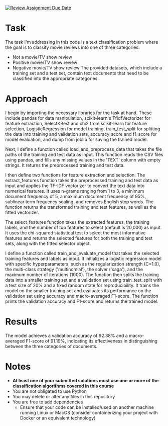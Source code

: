 [![Review Assignment Due Date](https://classroom.github.com/assets/deadline-readme-button-24ddc0f5d75046c5622901739e7c5dd533143b0c8e959d652212380cedb1ea36.svg)](https://classroom.github.com/a/ml3o3YLw)
# Task
The task I'm addressing in this code is a text classification problem where the goal is to classify movie reviews into one of three categories:
- Not a movie/TV show review
- Positive movie/TV show review
- Negative movie/TV show review
The provided datasets, which include a training set and a test set, contain text documents that need to be classified into the appropriate categories.

# Approach 

I begin by importing the necessary libraries for the task at hand. These include pandas for data manipulation, scikit-learn's TfidfVectorizer for feature extraction, SelectKBest and chi2 from scikit-learn for feature selection, LogisticRegression for model training, train_test_split for splitting the data into training and validation sets, accuracy_score and f1_score for model evaluation, and dump from joblib for saving the trained model.

Next, I define a function called load_and_preprocess_data that takes the file paths of the training and test data as input. This function reads the CSV files using pandas, and fills any missing values in the 'TEXT' column with empty strings. It returns the preprocessed training and test data.

I then define two functions for feature extraction and selection. The extract_features function takes the preprocessed training and test data as input and applies the TF-IDF vectorizer to convert the text data into numerical features. It uses n-grams ranging from 1 to 3, a minimum document frequency of 5, a maximum document frequency of 95%, sublinear term frequency scaling, and removes English stop words. The function returns the transformed training and test features, as well as the fitted vectorizer.

The select_features function takes the extracted features, the training labels, and the number of top features to select (default is 20,000) as input. It uses the chi-squared statistical test to select the most informative features and returns the selected features for both the training and test sets, along with the fitted selector object.

I define a function called train_and_evaluate_model that takes the selected training features and labels as input. It initializes a logistic regression model with specific hyperparameters, such as the regularization strength (C=1.0), the multi-class strategy ('multinomial'), the solver ('saga'), and the maximum number of iterations (1000). The function then splits the training data into a smaller training set and a validation set using train_test_split with a test size of 20% and a fixed random state for reproducibility. It trains the model on the smaller training set and evaluates its performance on the validation set using accuracy and macro-averaged F1-score. The function prints the validation accuracy and F1-score and returns the trained model.

# Results
The model achieves a validation accuracy of 92.38% and a macro-averaged F1-score of 91.19%, indicating its effectiveness in distinguishing between the three categories of documents.

# Notes
- **At least one of your submitted solutions must use one or more of the classification algorithms covered in this course**
- You are not obligated to use Python
- You may delete or alter any files in this repository
- You are free to add dependencies
  - Ensure that your code can be installed/used on another machine running Linux or MacOS (consider containerizing your project with Docker or an equivalent technology)

